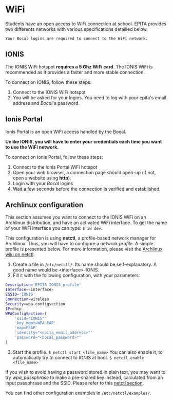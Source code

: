 # WiFi

Students have an open access to WiFi connection at school. EPITA provides two
differents networks with various specifications detailled below.

```nohighlight
Your Bocal logins are required to connect to the WiFi network.
```

## IONIS

The IONIS WiFi hotspot **requires a 5 Ghz WiFi card**. The IONIS WiFi is
recommended as it provides a faster and more stable connection.

To connect on IONIS, follow these steps:

1. Connect to the IONIS WiFi hotspot
2. You will be asked for your logins. You need to log with your epita's email address and *Bocal*'s password.

## Ionis Portal

Ionis Portal is an open WiFi access handled by the Bocal.

**Unlike IONIS, you will have to enter your credentials each time you want to
use the WiFi network.**

To connect on Ionis Portal, follow these steps:

1. Connect to the Ionis Portal WiFi hotspot
2. Open your web browser, a connection page should open-up (if not, open a website using **http**).
3. Login with your *Bocal* logins
4. Wait a few seconds before the connection is verified and established.

## Archlinux configuration

This section assumes you want to connect to the IONIS WiFi on an Archlinux
distribution, and have an activated WiFi interface.
To get the name of your WiFi interface you can type: `$ iw dev`.

This configuration is using **netctl**, a profile-based network manager
for Archlinux.
Thus, you will have to configure a network _profile_. A simple profile is
presented below. For more information, please visit the
[Archlinux wiki on netctl](https://wiki.archlinux.org/index.php/netctl).

1. Create a file in `/etc/netctl/`. Its name should be self-explanatory.
   A good name would be \<interface\>-IONIS.
2. Fill it with the following configuration, with your parameters:
```sh
Description='EPITA IONIS profile'
Interface=<interface>
ESSID='IONIS'
Connection=wireless
Security=wpa-configsection
IP=dhcp
WPAConfigSection=(
    'ssid="IONIS"'
    'key_mgmt=WPA-EAP'
    'eap=PEAP'
    'identity="<epita_email_address>"'
    'password="<bocal_password>"'
)
```
3. Start the profile.
`$ netctl start <file_name>`
You can also enable it, to automatically try to connect to IONIS at boot.
`$ netctl enable <file_name>`

If you wish to avoid having a password stored in plain text, you may want to
try _wpa\_passphrase_ to make a pre-shared key instead, calculated from an input
passphrase and the SSID. Please refer to this
[netctl section](https://wiki.archlinux.org/index.php/netctl#Obfuscate_wireless_passphrase).

You can find other configuration examples in `/etc/netctl/examples/`.
